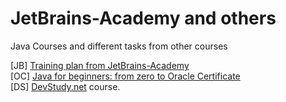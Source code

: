 
# <strong>JetBrains-Academy and others</strong>

Java Courses and different tasks from other courses

[JB] <a href="https://hyperskill.org/">Training plan from JetBrains-Academy</a> <br>
[OC] <a href="https://www.udemy.com/course/java-oca-oracle/">Java for beginners: from zero to Oracle Certificate</a> <br>
[DS]  <a href="https://www.udemy.com/user/devstudy-net/">DevStudy.net</a> course. <br>
